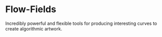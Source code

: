 # Flow-Fields
Incredibly powerful and flexible tools for producing interesting curves to create algorithmic artwork.
